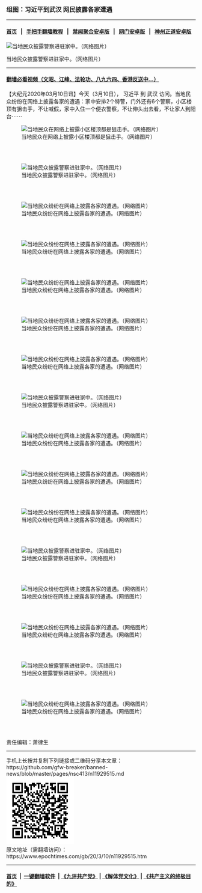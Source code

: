 ### 组图：习近平到武汉 网民披露各家遭遇
------------------------

#### [首页](https://github.com/gfw-breaker/banned-news/blob/master/README.md) &nbsp;&nbsp;|&nbsp;&nbsp; [手把手翻墙教程](https://github.com/gfw-breaker/guides/wiki) &nbsp;&nbsp;|&nbsp;&nbsp; [禁闻聚合安卓版](https://github.com/gfw-breaker/bn-android) &nbsp;&nbsp;|&nbsp;&nbsp; [网门安卓版](https://github.com/oGate2/oGate) &nbsp;&nbsp;|&nbsp;&nbsp; [神州正道安卓版](https://github.com/SzzdOgate/update) 



<div><img alt="当地民众披露警察进驻家中。（网络图片）" class="aligncenter wp-post-image" src="https://i.epochtimes.com/assets/uploads/2020/03/ESupghMU0AAlTro-600x400.jpeg"/>
<div class="red16 caption">
 <p>
  当地民众披露警察进驻家中。（网络图片）
 </p>
</div>
</div><hr/>

#### [翻墙必看视频（文昭、江峰、法轮功、八九六四、香港反送中...）](https://github.com/gfw-breaker/banned-news/blob/master/pages/link3.md)

<div><p>
 【大纪元2020年03月10日讯】今天（3月10日），
 <ok href="https://www.epochtimes.com/gb/tag/%E4%B9%A0%E8%BF%91%E5%B9%B3.html">
  习近平
 </ok>
 到
 <ok href="https://www.epochtimes.com/gb/tag/%E6%AD%A6%E6%B1%89.html">
  武汉
 </ok>
 访问。当地民众纷纷在网络上披露各家的遭遇：家中安排2个特警，门外还有6个警察，小区楼顶有狙击手，不让喊假，家中入住一个便衣警察，不让伸头出去看，不让家人到阳台⋯⋯
</p>
<figure class="wp-caption aligncenter" id="attachment_11929642" style="width: 600px">
 <ok href="http://i.epochtimes.com/assets/uploads/2020/03/9aa15a10eff76a9349f57377f3340e16.jpeg">
  <img alt="当地民众在网络上披露小区楼顶都是狙击手。（网络图片）" class="wp-image-11929642 size-large" src="http://i.epochtimes.com/assets/uploads/2020/03/9aa15a10eff76a9349f57377f3340e16-600x450.jpeg"/>
 </ok>
 <br/><figcaption class="wp-caption-text">
  当地民众在网络上披露小区楼顶都是狙击手。（网络图片）
 </figcaption><br/>
</figure><br/>
<figure class="wp-caption aligncenter" id="attachment_11929659" style="width: 600px">
 <ok href="http://i.epochtimes.com/assets/uploads/2020/03/ESupghMU0AAlTro.jpeg">
  <img alt="当地民众披露警察进驻家中。（网络图片）" class="wp-image-11929659 size-large" src="http://i.epochtimes.com/assets/uploads/2020/03/ESupghMU0AAlTro-600x450.jpeg"/>
 </ok>
 <br/><figcaption class="wp-caption-text">
  当地民众披露警察进驻家中。（网络图片）
 </figcaption><br/>
</figure><br/>
<figure class="wp-caption aligncenter" id="attachment_11929644" style="width: 450px">
 <ok href="http://i.epochtimes.com/assets/uploads/2020/03/ba7b14d528ca69fb1627f1b9a74e22f3.jpeg">
  <img alt="当地民众纷纷在网络上披露各家的遭遇。（网络图片）" class="size-medium wp-image-11929644" src="http://i.epochtimes.com/assets/uploads/2020/03/ba7b14d528ca69fb1627f1b9a74e22f3-450x935.jpeg"/>
 </ok>
 <br/><figcaption class="wp-caption-text">
  当地民众纷纷在网络上披露各家的遭遇。（网络图片）
 </figcaption><br/>
</figure><br/>
<figure class="wp-caption aligncenter" id="attachment_11929646" style="width: 450px">
 <ok href="http://i.epochtimes.com/assets/uploads/2020/03/EStvtp4UEAAoOBA.jpeg">
  <img alt="当地民众纷纷在网络上披露各家的遭遇。（网络图片）" class="size-medium wp-image-11929646" src="http://i.epochtimes.com/assets/uploads/2020/03/EStvtp4UEAAoOBA-450x946.jpeg"/>
 </ok>
 <br/><figcaption class="wp-caption-text">
  当地民众纷纷在网络上披露各家的遭遇。（网络图片）
 </figcaption><br/>
</figure><br/>
<figure class="wp-caption aligncenter" id="attachment_11929647" style="width: 450px">
 <ok href="http://i.epochtimes.com/assets/uploads/2020/03/ESu_w9rU8AE-oQP.jpeg">
  <img alt="当地民众纷纷在网络上披露各家的遭遇。（网络图片）" class="size-medium wp-image-11929647" src="http://i.epochtimes.com/assets/uploads/2020/03/ESu_w9rU8AE-oQP-450x800.jpeg"/>
 </ok>
 <br/><figcaption class="wp-caption-text">
  当地民众纷纷在网络上披露各家的遭遇。（网络图片）
 </figcaption><br/>
</figure><br/>
<figure class="wp-caption aligncenter" id="attachment_11929648" style="width: 450px">
 <ok href="http://i.epochtimes.com/assets/uploads/2020/03/ESu_wk-UMAEsts1.jpeg">
  <img alt="当地民众纷纷在网络上披露各家的遭遇。（网络图片）" class="size-medium wp-image-11929648" src="http://i.epochtimes.com/assets/uploads/2020/03/ESu_wk-UMAEsts1-450x800.jpeg"/>
 </ok>
 <br/><figcaption class="wp-caption-text">
  当地民众纷纷在网络上披露各家的遭遇。（网络图片）
 </figcaption><br/>
</figure><br/>
<figure class="wp-caption aligncenter" id="attachment_11929649" style="width: 450px">
 <ok href="http://i.epochtimes.com/assets/uploads/2020/03/ESu3O7UU0AArkOq.jpeg">
  <img alt="当地民众纷纷在网络上披露各家的遭遇。（网络图片）" class="size-medium wp-image-11929649" src="http://i.epochtimes.com/assets/uploads/2020/03/ESu3O7UU0AArkOq-450x511.jpeg"/>
 </ok>
 <br/><figcaption class="wp-caption-text">
  当地民众纷纷在网络上披露各家的遭遇。（网络图片）
 </figcaption><br/>
</figure><br/>
<figure class="wp-caption aligncenter" id="attachment_11929650" style="width: 450px">
 <ok href="http://i.epochtimes.com/assets/uploads/2020/03/ESu3PaqUMAAMSad.jpeg">
  <img alt="当地民众披露警察进驻家中。（网络图片）" class="wp-image-11929650" src="http://i.epochtimes.com/assets/uploads/2020/03/ESu3PaqUMAAMSad.jpeg"/>
 </ok>
 <br/><figcaption class="wp-caption-text">
  当地民众披露警察进驻家中。（网络图片）
 </figcaption><br/>
</figure><br/>
<figure class="wp-caption aligncenter" id="attachment_11929651" style="width: 450px">
 <ok href="http://i.epochtimes.com/assets/uploads/2020/03/ESu3PmfU0AAkdIg.jpeg">
  <img alt="当地民众纷纷在网络上披露各家的遭遇。（网络图片）" class="size-medium wp-image-11929651" src="http://i.epochtimes.com/assets/uploads/2020/03/ESu3PmfU0AAkdIg-450x974.jpeg"/>
 </ok>
 <br/><figcaption class="wp-caption-text">
  当地民众纷纷在网络上披露各家的遭遇。（网络图片）
 </figcaption><br/>
</figure><br/>
<figure class="wp-caption aligncenter" id="attachment_11929652" style="width: 450px">
 <ok href="http://i.epochtimes.com/assets/uploads/2020/03/ESucPsrUcAANMg4.jpeg">
  <img alt="当地民众纷纷在网络上披露各家的遭遇。（网络图片）" class="size-medium wp-image-11929652" src="http://i.epochtimes.com/assets/uploads/2020/03/ESucPsrUcAANMg4-450x800.jpeg"/>
 </ok>
 <br/><figcaption class="wp-caption-text">
  当地民众纷纷在网络上披露各家的遭遇。（网络图片）
 </figcaption><br/>
</figure><br/>
<figure class="wp-caption aligncenter" id="attachment_11929656" style="width: 450px">
 <ok href="http://i.epochtimes.com/assets/uploads/2020/03/ESuLwYZUwAA7n-g.jpeg">
  <img alt="当地民众纷纷在网络上披露各家的遭遇。（网络图片）" class="size-medium wp-image-11929656" src="http://i.epochtimes.com/assets/uploads/2020/03/ESuLwYZUwAA7n-g-450x1000.jpeg"/>
 </ok>
 <br/><figcaption class="wp-caption-text">
  当地民众纷纷在网络上披露各家的遭遇。（网络图片）
 </figcaption><br/>
</figure><br/>
<figure class="wp-caption aligncenter" id="attachment_11929657" style="width: 450px">
 <ok href="http://i.epochtimes.com/assets/uploads/2020/03/ESupghAUEAA9kq9.jpeg">
  <img alt="当地民众披露警察进驻家中。（网络图片）" class="size-medium wp-image-11929657" src="http://i.epochtimes.com/assets/uploads/2020/03/ESupghAUEAA9kq9-450x900.jpeg"/>
 </ok>
 <br/><figcaption class="wp-caption-text">
  当地民众披露警察进驻家中。（网络图片）
 </figcaption><br/>
</figure><br/>
<figure class="wp-caption aligncenter" id="attachment_11929658" style="width: 450px">
 <ok href="http://i.epochtimes.com/assets/uploads/2020/03/ESupghAUMAM-zRf.jpeg">
  <img alt="当地民众纷纷在网络上披露各家的遭遇。（网络图片）" class="size-medium wp-image-11929658" src="http://i.epochtimes.com/assets/uploads/2020/03/ESupghAUMAM-zRf-450x726.jpeg"/>
 </ok>
 <br/><figcaption class="wp-caption-text">
  当地民众纷纷在网络上披露各家的遭遇。（网络图片）
 </figcaption><br/>
</figure><br/>
<figure class="wp-caption aligncenter" id="attachment_11929660" style="width: 450px">
 <ok href="http://i.epochtimes.com/assets/uploads/2020/03/ESuRd7TUcAEypb_.jpeg">
  <img alt="当地民众纷纷在网络上披露各家的遭遇。（网络图片）" class="size-medium wp-image-11929660" src="http://i.epochtimes.com/assets/uploads/2020/03/ESuRd7TUcAEypb_-450x800.jpeg"/>
 </ok>
 <br/><figcaption class="wp-caption-text">
  当地民众纷纷在网络上披露各家的遭遇。（网络图片）
 </figcaption><br/>
</figure><br/>
<figure class="wp-caption aligncenter" id="attachment_11929661" style="width: 450px">
 <ok href="http://i.epochtimes.com/assets/uploads/2020/03/ESuSgdBUUAA2IwW.jpeg">
  <img alt="当地民众披露警察进驻家中。（网络图片）" class="size-medium wp-image-11929661" src="http://i.epochtimes.com/assets/uploads/2020/03/ESuSgdBUUAA2IwW-450x600.jpeg"/>
 </ok>
 <br/><figcaption class="wp-caption-text">
  当地民众披露警察进驻家中。（网络图片）
 </figcaption><br/>
</figure><br/>
<figure class="wp-caption aligncenter" id="attachment_11929662" style="width: 450px">
 <ok href="http://i.epochtimes.com/assets/uploads/2020/03/ESuY32qU0AAHZqr.jpeg">
  <img alt="当地民众纷纷在网络上披露各家的遭遇。（网络图片）" class="size-medium wp-image-11929662" src="http://i.epochtimes.com/assets/uploads/2020/03/ESuY32qU0AAHZqr-450x975.jpeg"/>
 </ok>
 <br/><figcaption class="wp-caption-text">
  当地民众纷纷在网络上披露各家的遭遇。（网络图片）
 </figcaption><br/>
</figure><br/>
<p>
 责任编辑：萧律生
</p>
</div>
<hr/>
手机上长按并复制下列链接或二维码分享本文章：<br/>
https://github.com/gfw-breaker/banned-news/blob/master/pages/nsc413/n11929515.md <br/>
<a href='https://github.com/gfw-breaker/banned-news/blob/master/pages/nsc413/n11929515.md'><img src='https://github.com/gfw-breaker/banned-news/blob/master/pages/nsc413/n11929515.md.png'/></a> <br/>
原文地址（需翻墙访问）：https://www.epochtimes.com/gb/20/3/10/n11929515.htm


------------------------
#### [首页](https://github.com/gfw-breaker/banned-news/blob/master/README.md) &nbsp;|&nbsp; [一键翻墙软件](https://github.com/gfw-breaker/nogfw/blob/master/README.md) &nbsp;| [《九评共产党》](https://github.com/gfw-breaker/9ping.md/blob/master/README.md#九评之一评共产党是什么) | [《解体党文化》](https://github.com/gfw-breaker/jtdwh.md/blob/master/README.md) | [《共产主义的终极目的》](https://github.com/gfw-breaker/gczydzjmd.md/blob/master/README.md)


<img src='http://gfw-breaker.win/banned-news/pages/nsc413/n11929515.md' width='0px' height='0px'/>
